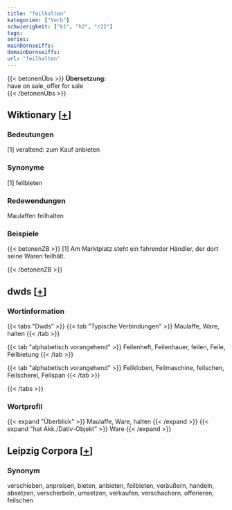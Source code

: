 ```yaml
---
title: "feilhalten"
kategorien: ["Verb"]
schwierigkeit: ["k1", "h2", "r22"]
tags:
series:
mainDornseiffs:
domainDornseiffs:
url: "feilhalten"
---
```


{{< betonenÜbs >}}
**Übersetzung:**  
have on sale, offer  for sale  
{{< /betonenÜbs >}}

## Wiktionary [[+](https://de.wiktionary.org/wiki/feilhalten)]

### Bedeutungen
[1] veraltend: zum Kauf anbieten  

### Synonyme
[1] feilbieten  

### Redewendungen
Maulaffen feilhalten  

### Beispiele
{{< betonenZB >}}
[1] Am Marktplatz steht ein fahrender Händler, der dort seine Waren feilhält.  

{{< /betonenZB >}}


## dwds [[+](https://www.dwds.de/wb/feilhalten)]

### Wortinformation
{{< tabs "Dwds" >}}
{{< tab "Typische Verbindungen" >}}
Maulaffe, Ware, halten
{{< /tab >}}

{{< tab "alphabetisch vorangehend" >}}
Feilenheft, Feilenhauer, feilen, Feile, Feilbietung
{{< /tab >}}

{{< tab "alphabetisch vorangehend" >}}
Feilkloben, Feilmaschine, feilschen, Feilscherei, Feilspan
{{< /tab >}}

{{< /tabs >}}

### Wortprofil
{{< expand "Überblick" >}} Maulaffe, Ware, halten {{< /expand >}}
{{< expand "hat Akk./Dativ-Objekt" >}} Ware {{< /expand >}}

## Leipzig Corpora [[+](https://corpora.uni-leipzig.de/en/res?word=feilhalten&corpusId=deu_newscrawl-public_2018)]


### Synonym
verschieben, anpreisen, bieten, anbieten, feilbieten, veräußern, handeln, absetzen, verscherbeln, umsetzen, verkaufen, verschachern, offerieren, feilschen

